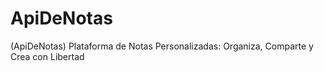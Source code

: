 # ApiDeNotas
(ApiDeNotas) Plataforma de Notas Personalizadas: Organiza, Comparte y Crea con Libertad
